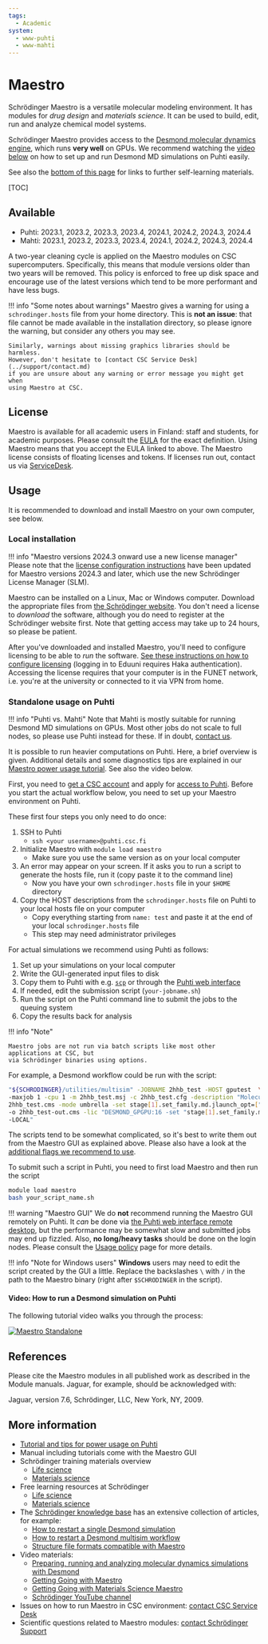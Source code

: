 ```yaml
---
tags:
  - Academic
system:
  - www-puhti
  - www-mahti
---
```


# Maestro

Schrödinger Maestro is a versatile molecular modeling environment. It has modules for
*drug design* and *materials science*. It can be used to build, edit, run and analyze
chemical model systems.

Schrödinger Maestro provides access to the
[Desmond molecular dynamics engine](https://video.csc.fi/media/t/0_3udcx6bk),
which runs **very well** on GPUs. We recommend watching the
[video below](#video-how-to-run-a-desmond-simulation-on-puhti)
on how to set up and run Desmond MD simulations on Puhti easily.

See also the [bottom of this page](#more-information) for links to further
self-learning materials.

[TOC]

## Available

* Puhti: 2023.1, 2023.2, 2023.3, 2023.4, 2024.1, 2024.2, 2024.3, 2024.4
* Mahti: 2023.1, 2023.2, 2023.3, 2023.4, 2024.1, 2024.2, 2024.3, 2024.4

A two-year cleaning cycle is applied on the Maestro modules on CSC supercomputers.
Specifically, this means that module versions older than two years will be removed.
This policy is enforced to free up disk space and encourage use of the latest versions
which tend to be more performant and have less bugs.

!!! info "Some notes about warnings"
    Maestro gives a warning for using a `schrodinger.hosts` file from your home
    directory. This is **not an issue**: that file cannot be made available in
    the installation directory, so please ignore the warning, but consider any
    others you may see.

    Similarly, warnings about missing graphics libraries should be harmless.
    However, don't hesitate to [contact CSC Service Desk](../support/contact.md)
    if you are unsure about any warning or error message you might get when
    using Maestro at CSC.

## License

Maestro is available for all academic users in Finland: staff and students, for academic
purposes. Please consult the [EULA](https://www.schrodinger.com/maestro-academic-eula)
for the exact definition. Using Maestro means that you accept the EULA linked to above.
The Maestro license consists of floating licenses and tokens. If licenses run out, contact
us via [ServiceDesk](/support/contact/).

## Usage

It is recommended to download and install Maestro on your own computer, see below.

### Local installation

!!! info "Maestro versions 2024.3 onward use a new license manager"
    Please note that the
    [license configuration instructions](https://wiki.eduuni.fi/pages/viewpage.action?pageId=130528861)
    have been updated for Maestro versions 2024.3 and later, which use the new
    Schrödinger License Manager (SLM).

Maestro can be installed on a Linux, Mac or Windows computer. Download the
appropriate files from [the Schrödinger website](https://www.schrodinger.com/).
You don't need a license to *download* the software, although you do need to
register at the Schrödinger website first. Note that getting access may take up
to 24 hours, so please be patient.

After you've downloaded and installed Maestro, you'll need to configure
licensing to be able to *run* the software.
[See these instructions on how to configure licensing](https://wiki.eduuni.fi/pages/viewpage.action?pageId=130528861)
(logging in to Eduuni requires Haka authentication). Accessing the license
requires that your computer is in the FUNET network, i.e. you're at the
university or connected to it via VPN from home.

### Standalone usage on Puhti

!!! info "Puhti vs. Mahti"
    Note that Mahti is mostly suitable for running Desmond MD simulations on GPUs.
    Most other jobs do not scale to full nodes, so please use Puhti instead for these.
    If in doubt, [contact us](../support/contact.md).

It is possible to run heavier computations on Puhti. Here, a brief overview is given.
Additional details and some diagnostics tips are explained in our [Maestro power usage
tutorial](../support/tutorials/power-maestro.md). See also the video below.

First, you need to [get a CSC account](../accounts/how-to-create-new-user-account.md)
and apply for [access to Puhti](../accounts/how-to-add-service-access-for-project.md).
Before you start the actual workflow below, you need to set up your Maestro environment
on Puhti.

These first four steps you only need to do once:

1. SSH to Puhti
     * `ssh <your username>@puhti.csc.fi`
2. Initialize Maestro with `module load maestro`
     * Make sure you use the same version as on your local computer
3. An error may appear on your screen. If it asks you to run a script to generate the hosts file,
   run it (copy paste it to the command line)
     * Now you have your own `schrodinger.hosts` file in your `$HOME` directory
4. Copy the HOST descriptions from the `schrodinger.hosts` file on Puhti to your local hosts
   file on your computer
     * Copy everything starting from `name: test` and paste it at the end of your local
       `schrodinger.hosts` file
     * This step may need administrator privileges

For actual simulations we recommend using Puhti as follows:

1. Set up your simulations on your local computer
2. Write the GUI-generated input files to disk
3. Copy them to Puhti with e.g. [`scp`](../data/moving/scp.md) or through the
   [Puhti web interface](../computing/webinterface/index.md)
4. If needed, edit the submission script (`your-jobname.sh`)
5. Run the script on the Puhti command line to submit the jobs to the queuing system
6. Copy the results back for analysis

!!! info "Note"

    Maestro jobs are not run via batch scripts like most other applications at CSC, but
    via Schrödinger binaries using options.

For example, a Desmond workflow could be run with the script:

```bash
"${SCHRODINGER}/utilities/multisim" -JOBNAME 2hhb_test -HOST gputest  \
-maxjob 1 -cpu 1 -m 2hhb_test.msj -c 2hhb_test.cfg -description "Molecular Dynamics" \
2hhb_test.cms -mode umbrella -set stage[1].set_family.md.jlaunch_opt=["-gpu"] \
-o 2hhb_test-out.cms -lic "DESMOND_GPGPU:16 -set "stage[1].set_family.md.jlaunch_opt=["\-LOCAL\"]" \
-LOCAL"
```

The scripts tend to be somewhat complicated, so it's best to write them out from the
Maestro GUI as explained above. Please also have a look at the [additional flags we
recommend to use](../support/tutorials/power-maestro.md).

To submit such a script in Puhti, you need to first load Maestro and then run the script

```bash
module load maestro
bash your_script_name.sh
```

!!! warning "Maestro GUI"
    We do **not** recommend running the Maestro GUI remotely on Puhti. It *can* be done via
    [the Puhti web interface remote desktop](../computing/webinterface/desktop.md), but
    the performance may be somewhat slow and submitted jobs may end up fizzled. Also,
    **no long/heavy tasks** should be done on the login nodes. Please consult the
    [Usage policy](../../computing/usage-policy) page for more details.

!!! info "Note for Windows users"
    **Windows** users may need to edit the script created by the GUI a little.
    Replace the backslashes `\` with `/` in the path to the Maestro binary
    (right after `$SCHRODINGER` in the script).

#### Video: How to run a Desmond simulation on Puhti

The following tutorial video walks you through the process:

[![Maestro Standalone](http://img.youtube.com/vi/Aj205UDcWFE/0.jpg)](http://www.youtube.com/watch?v=Aj205UDcWFE "Maestro Standalone")

## References

Please cite the Maestro modules in all published work as described
in the Module manuals. Jaguar, for example, should be acknowledged with:

Jaguar, version 7.6, Schrödinger, LLC, New York, NY, 2009.

## More information

* [Tutorial and tips for power usage on Puhti](../support/tutorials/power-maestro.md)
* Manual including tutorials come with the Maestro GUI
* Schrödinger training materials overview
     * [Life science](https://www.schrodinger.com/life-science/learn/education/)
     * [Materials science](https://www.schrodinger.com/materials-science/learn/education/)
* Free learning resources at Schrödinger
     * [Life science](https://www.schrodinger.com/life-science/learn/education/free-learning-resources/)
     * [Materials science](https://www.schrodinger.com/materials-science/learn/education/free-learning-resources/)
* The [Schrödinger knowledge base](https://support.schrodinger.com/s/) has an
  extensive collection of articles, for example:
     * [How to restart a single Desmond simulation](https://www.schrodinger.com/kb/1883)
     * [How to restart a Desmond multisim workflow](https://www.schrodinger.com/kb/1896)
     * [Structure file formats compatible with Maestro](https://www.schrodinger.com/kb/1278)
* Video materials:
     * [Preparing, running and analyzing molecular dynamics simulations with Desmond](https://video.csc.fi/media/t/0_3udcx6bk)
     * [Getting Going with Maestro](https://learn.schrodinger.com/private/edu/release/current/Getting-Going-With-Video-Series/Maestro/Get-Going-Maestro-VS/Content/maestro/Page-Topics-m/01-Course-Intro-Get-Going.htm)
     * [Getting Going with Materials Science Maestro](https://learn.schrodinger.com/private/edu/release/current/Getting-Going-With-Video-Series/MS_Maestro/Get-Going-MS-VS/Content/maestro-ms/Page-Topics-ms/01-Course-Intro-Get-Going-ms.htm)
     * [Schrödinger YouTube channel](https://www.youtube.com/@SchrodingerTV)
* Issues on how to run Maestro in CSC environment: [contact CSC Service Desk](../support/contact.md)
* Scientific questions related to Maestro modules: [contact Schrödinger Support](https://support.schrodinger.com/s/contactsupport)
